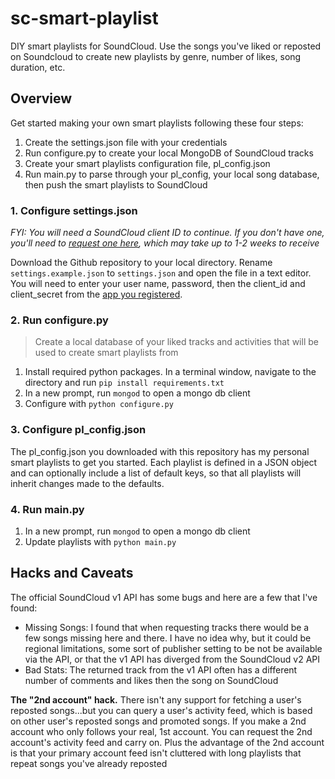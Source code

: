 # sc-smart-playlist

DIY smart playlists for SoundCloud. Use the songs you've liked or reposted on Soundcloud to create new playlists by genre, number of likes, song duration, etc.

## Overview

Get started making your own smart playlists following these four steps:

1. Create the settings.json file with your credentials
2. Run configure.py to create your local MongoDB of SoundCloud tracks
3. Create your smart playlists configuration file, pl_config.json
4. Run main.py to parse through your pl_config, your local song database, then push the smart playlists to SoundCloud

### 1. Configure settings.json

*FYI: You will need a SoundCloud client ID to continue. If you don't have one, you'll need to [request one here][1], which may take up to 1-2 weeks to receive*

Download the Github repository to your local directory. Rename `settings.example.json` to `settings.json` and open the file in a text editor. You will need to enter your user name, password, then the client_id and client_secret from the [app you registered][1].

### 2. Run configure.py

> Create a local database of your liked tracks and activities that will be used to create smart playlists from

1. Install required python packages. In a terminal window, navigate to the directory and run `pip install requirements.txt`
2. In a new prompt, run `mongod` to open a mongo db client
3. Configure with `python configure.py`

### 3. Configure pl_config.json

The pl_config.json you downloaded with this repository has my personal smart playlists to get you started. Each playlist is defined in a JSON object and can optionally include a list of default keys, so that all playlists will inherit changes made to the defaults.

### 4. Run main.py

1. In a new prompt, run `mongod` to open a mongo db client
2. Update playlists with `python main.py`

## Hacks and Caveats

The official SoundCloud v1 API has some bugs and here are a few that I've found:

  - Missing Songs: I found that when requesting tracks there would be a few songs missing here and there. I have no idea why, but it could be regional limitations, some sort of publisher setting to be not be available via the API, or that the v1 API has diverged from the SoundCloud v2 API
  - Bad Stats: The returned track from the v1 API often has a different number of comments and likes then the song on SoundCloud

**The "2nd account" hack.** There isn't any support for fetching a user's reposted songs...but you can query a user's activity feed, which is based on other user's reposted songs and promoted songs. If you make a 2nd account who only follows your real, 1st account. You can request the 2nd account's activity feed and carry on. Plus the advantage of the 2nd account is that your primary account feed isn't cluttered with long playlists that repeat songs you've already reposted

<!--

Hi SoundCloud Developers, I played around with the undocumented v2 API and there are some nice features like recommended songs, which are super cool and hopefully should be in the public API

[In the meantime....](https://twitter.com/SoundCloudDev/status/639017606264016896) from [StackOverflow](https://stackoverflow.com/a/37224955/3219667)

V2 API Unofficial Documentation: https://github.com/wb9688/sc-api-v2-docs

Endpoints (Base url: https://api-v2.soundcloud.com/)

- ./me/play-history/tracks
- ./dashbox/stream
- ./users/21434963/track_likes
- ./users/21434963/likes
- ./activities
- ./stream/users/21434963
- ./users/21434963/followings/not_followed_by/237623984
- ./me/personalized-tracks

Rest of URI: ?client_id=<client>&limit=1&offset=0&linked_partitioning=1&app_version=1489574664

Example: https://api-v2.soundcloud.com/users/21434963/likes?client_id=<client>&limit=1&offset=0&linked_partitioning=1&app_version=1489574664

# Other Random Links:

- Pull playlists from Google Music Stations: https://github.com/simon-weber/gmusicapi and https://github.com/DanNixon/PlayMusicCL/blob/master/playmusiccl/playmusiccl.py#L119
- Pull playlists from Spotify: https://play.spotify.com/collection/songs
- Example SoundCloud client https://github.com/0xPr0xy/soundcloud-cli & https://pyspotify.mopidy.com/en/latest/quickstart/

 -->

[1]: http://soundcloud.com/you/apps/

<!-- [n]: https://github.com/soundcloud/soundcloud-python -->
<!-- [n]: https://github.com/KyleKing/soundcloud_playlist_maker/issues -->